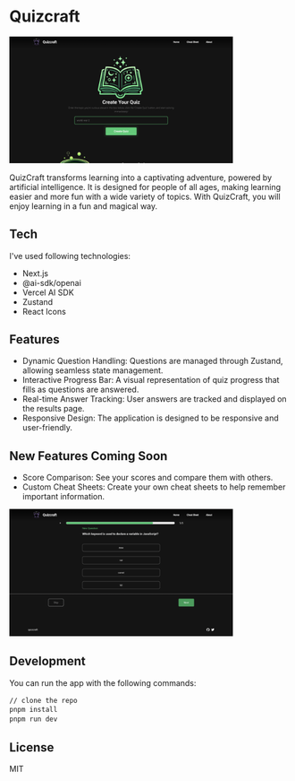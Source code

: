 # Quizcraft
<p align="start">
  <img width="400" src="unnamed.png" />
</p>


QuizCraft transforms learning into a captivating adventure, powered by artificial intelligence. It is designed for people of all ages, making learning easier and more fun with a wide variety of topics. With QuizCraft, you will enjoy learning in a fun and magical way.


## Tech

I've used following technologies:

- Next.js
- @ai-sdk/openai
- Vercel AI SDK
- Zustand
- React Icons

## Features

- Dynamic Question Handling: Questions are managed through Zustand, allowing seamless state management.
- Interactive Progress Bar: A visual representation of quiz progress that fills as questions are answered.
- Real-time Answer Tracking: User answers are tracked and displayed on the results page.
- Responsive Design: The application is designed to be responsive and user-friendly.

## New Features Coming Soon

- Score Comparison: See your scores and compare them with others.
- Custom Cheat Sheets: Create your own cheat sheets to help remember important information.

<p align="start">
  <img width="400" src="unnamed2.png" />
</p>

## Development

You can run the app with the following commands:
```bash
// clone the repo
pnpm install
pnpm run dev
```

## License

MIT
